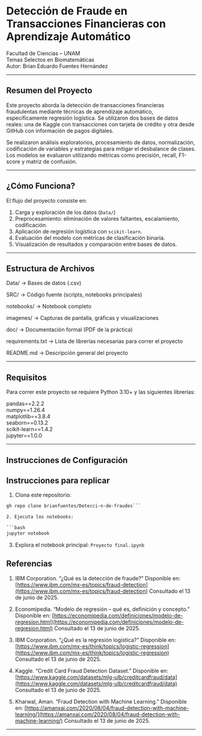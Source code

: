 #  Detección de Fraude en Transacciones Financieras con Aprendizaje Automático

Facultad de Ciencias – UNAM  
Temas Selectos en Biomatemáticas  
Autor: Brian Eduardo Fuentes Hernández

---

## Resumen del Proyecto

Este proyecto aborda la detección de transacciones financieras fraudulentas mediante técnicas de aprendizaje automático, específicamente regresión logística. Se utilizaron dos bases de datos reales: una de Kaggle con transacciones con tarjeta de crédito y otra desde GitHub con información de pagos digitales.

Se realizaron análisis exploratorios, procesamiento de datos, normalización, codificación de variables y estrategias para mitigar el desbalance de clases. Los modelos se evaluaron utilizando métricas como precisión, recall, F1-score y matriz de confusión.

---

##  ¿Cómo Funciona?

El flujo del proyecto consiste en:

1. Carga y exploración de los datos (`Data/`)
2. Preprocesamiento: eliminación de valores faltantes, escalamiento, codificación.
3. Aplicación de regresión logística con `scikit-learn`.
4. Evaluación del modelo con métricas de clasificación binaria.
5. Visualización de resultados y comparación entre bases de datos.

---

##  Estructura de Archivos

 Data/           → Bases de datos (.csv)
 
 SRC/            → Código fuente (scripts, notebooks principales)
 
 notebooks/      → Notebook completo 
 
 imagenes/       → Capturas de pantalla, gráficas y visualizaciones
 
 doc/            → Documentación formal (PDF de la práctica)
 
 requirements.txt → Lista de librerías necesarias para correr el proyecto
 
 README.md        → Descripción general del proyecto


---

##  Requisitos

Para correr este proyecto se requiere Python 3.10+ y las siguientes librerías:

pandas==2.2.2  
numpy==1.26.4  
matplotlib==3.8.4  
seaborn==0.13.2  
scikit-learn==1.4.2  
jupyter==1.0.0


---

##  Instrucciones de Configuración
##  Instrucciones para replicar

1. Clona este repositorio:

```bash
gh repo clone brianfuentes/Detecci-n-de-fraudes```

2. Ejecuta los notebooks:

```bash
jupyter notebook
```

3. Explora el notebook principal: `Proyecto final.ipynb`


##  Referencias

1. IBM Corporation. “¿Qué es la detección de fraude?”
   Disponible en: [https://www.ibm.com/mx-es/topics/fraud-detection](https://www.ibm.com/mx-es/topics/fraud-detection)
   Consultado el 13 de junio de 2025.

2. Economipedia. “Modelo de regresión – qué es, definición y concepto.”
   Disponible en: [https://economipedia.com/definiciones/modelo-de-regresion.html](https://economipedia.com/definiciones/modelo-de-regresion.html)
   Consultado el 13 de junio de 2025.

3. IBM Corporation. “¿Qué es la regresión logística?”
   Disponible en: [https://www.ibm.com/mx-es/think/topics/logistic-regression](https://www.ibm.com/mx-es/think/topics/logistic-regression)
   Consultado el 13 de junio de 2025.

4. Kaggle. “Credit Card Fraud Detection Dataset.”
   Disponible en: [https://www.kaggle.com/datasets/mlg-ulb/creditcardfraud/data](https://www.kaggle.com/datasets/mlg-ulb/creditcardfraud/data)
   Consultado el 13 de junio de 2025.

5. Kharwal, Aman. “Fraud Detection with Machine Learning.”
   Disponible en: [https://amanxai.com/2020/08/04/fraud-detection-with-machine-learning/](https://amanxai.com/2020/08/04/fraud-detection-with-machine-learning/)
   Consultado el 13 de junio de 2025.

---
  
